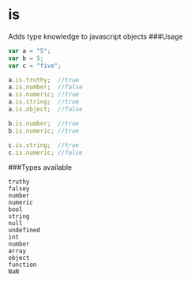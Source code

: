 is
==

Adds type knowledge to javascript objects
###Usage
```js
var a = "5";
var b = 5;
var c = "five";

a.is.truthy;  //true
a.is.number;  //false
a.is.numeric; //true
a.is.string;  //true
a.is.object;  //false

b.is.number;  //true
b.is.numeric; //true

c.is.string;  //true
c.is.numeric; //false
```

###Types available
```
truthy
falsey
number
numeric
bool
string
null
undefined
int
number
array
object
function
NaN
```
